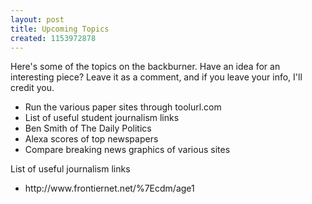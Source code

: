 ```yaml
---
layout: post
title: Upcoming Topics
created: 1153972878
---
```

Here's some of the topics on the backburner. Have an idea for an interesting piece? Leave it as a comment, and if you leave your info, I'll credit you.

<ul>
<li>Run the various paper sites through toolurl.com</li>
<li>List of useful student journalism links</li>
<li>Ben Smith of The Daily Politics</li>
<li>Alexa scores of top newspapers</li>
<li>Compare breaking news graphics of various sites</i>
</ul>

List of useful journalism links
<ul>
<li>http://www.frontiernet.net/%7Ecdm/age1</li>
</ul>

